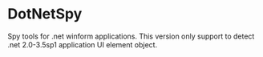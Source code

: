 # DotNetSpy
Spy tools for .net winform applications.
This version only support to detect .net 2.0-3.5sp1 application UI element object.
